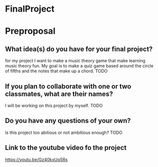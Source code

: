 # FinalProject
# Preproposal

## What idea(s) do you have for your final project?
for my project I want to make a music theory game that make learning music theory fun. My goal is to make a quiz game based around the circle of fifths and the notes that make up a chord.
TODO

## If you plan to collaborate with one or two classmates, what are their names?
I will be working on this project by myself.
TODO

## Do you have any questions of your own?
Is this project too abitious or not ambitious enough?
TODO

## Link to the youtube video fo the project
https://youtu.be/Gz40kxUq5Rs
